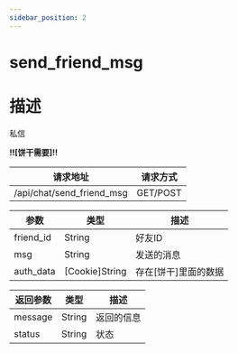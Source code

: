 ```yaml
---
sidebar_position: 2
---
```

# send_friend_msg
# 描述
私信

**!!\[饼干需要\]!!**

| 请求地址 | 请求方式 |
| --- | --- |
| /api/chat/send_friend_msg | GET/POST |


|参数|类型|描述|
|---|---|---|
|friend_id|String|好友ID|
|msg|String|发送的消息|
|auth_data|\[Cookie\]String|存在\[饼干\]里面的数据|

|返回参数|类型|描述|
|---|---|---|
|message|String|返回的信息|
|status|String|状态|
